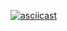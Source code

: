 [![asciicast](https://www.dailyexcelsior.com/wp-content/uploads/2022/06/self-belief.jpg)](https://youtube.com/shorts/ax-UPuTHrro?feature=share)
